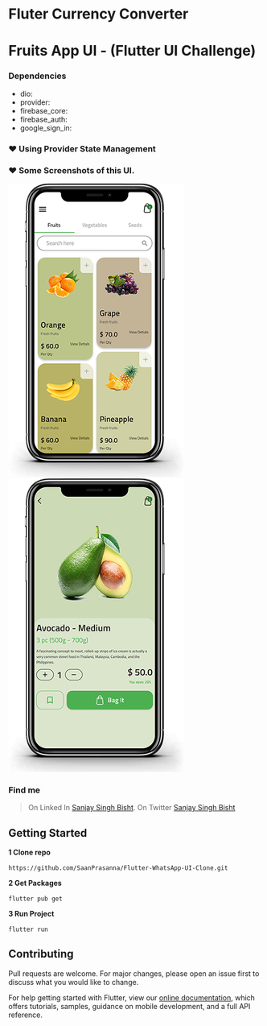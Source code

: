 # Fluter Currency Converter

# Fruits App UI - (Flutter UI Challenge)
### Dependencies
 - dio: 
 - provider: 
 - firebase_core: 
 - firebase_auth: 
 - google_sign_in: 

### ❤ Using Provider State Management

###  ❤ Some Screenshots of this UI.	

![alt text](https://github.com/SaanPrasanna/Flutter-Fruit-App-UI/blob/main/assets/1.png?raw=true)
![alt text](https://github.com/SaanPrasanna/Flutter-Fruit-App-UI/blob/main/assets/2.png?raw=true)

### Find me
> On Linked In [Sanjay Singh Bisht](https://www.linkedin.com/in/sanjay-singh-bisht-a036772b/).
> On Twitter [Sanjay Singh Bisht](https://twitter.com/sanju_bisht1990)

## Getting Started
**1 Clone repo**
```
https://github.com/SaanPrasanna/Flutter-WhatsApp-UI-Clone.git
```
**2 Get Packages**
```
flutter pub get
```
**3 Run Project**
```
flutter run
```

## Contributing

Pull requests are welcome. For major changes, please open an issue first to discuss what you would like to change.

For help getting started with Flutter, view our
[online documentation](https://flutter.dev/docs), which offers tutorials,
samples, guidance on mobile development, and a full API reference.


